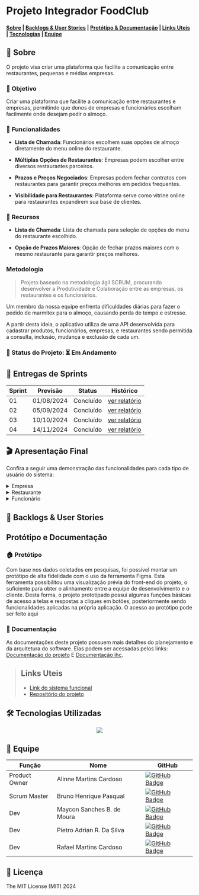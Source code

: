 # Projeto Integrador FoodClub

#### [Sobre](#-Sobre) | [Backlogs & User Stories](#-backlogs--user-stories) | [Protótipo & Documentação](#protótipo-e-documentação) | [Links Uteis](#links-uteis) | [Tecnologias](#%EF%B8%8F-tecnologias-utilizadas) | [Equipe](#-equipe)

## 📑 Sobre

O projeto visa criar uma plataforma que facilite a comunicação entre restaurantes, pequenas e médias empresas.

### 🎯 **Objetivo**


Criar uma plataforma que facilite a comunicação entre restaurantes e empresas, permitindo que donos de empresas e funcionários escolham facilmente onde desejam pedir o almoço.


### 🚀 **Funcionalidades**

* **Lista de Chamada**: Funcionários escolhem suas opções de almoço diretamente do menu online do restaurante.

* **Múltiplas Opções de Restaurantes**: Empresas podem escolher entre diversos restaurantes parceiros.

* **Prazos e Preços Negociados**: Empresas podem fechar contratos com restaurantes para garantir preços melhores em pedidos frequentes.

* **Visibilidade para Restaurantes**: Plataforma serve como vitrine online para restaurantes expandirem sua base de clientes.

 
### 🧰 **Recursos**


* **Lista de Chamada**: Lista de chamada para seleção de opções do menu do restaurante escolhido.

* **Opção de Prazos Maiores**: Opção de fechar prazos maiores com o mesmo restaurante para garantir preços melhores.


### **Metodologia**

> Projeto baseado na metodologia ágil SCRUM, procurando desenvolver a Produtividade e Colaboração entre as empresas, os restaurantes e os funcionários.


Um membro da nossa equipe enfrenta dificuldades diárias para fazer o pedido de marmitex para o almoço, causando perda de tempo e estresse.

A partir desta ideia, o aplicativo utiliza de uma API desenvolvida para cadastrar produtos, funcionários, empresas, e restaurantes sendo permitida a consulta, inclusão, mudança e exclusão de cada um.

### 📌 Status do Projeto: ⏳ Em Andamento

## 🏁 Entregas de Sprints

| Sprint | Previsão | Status | Histórico |
| --- | --- | --- | --- |
| 01 | 01/08/2024 | Concluído | [ver relatório](https://github.com/alinnecardoso/DocumentacaoFoodClub/tree/main/sprints/sprint01) |
| 02 | 05/09/2024 | Concluído | [ver relatório](https://github.com/alinnecardoso/DocumentacaoFoodClub/tree/main/sprints/sprint02)|
| 03 | 10/10/2024 | Concluído | [ver relatório](https://github.com/alinnecardoso/DocumentacaoFoodClub/tree/main/sprints/sprint03)|
| 04 | 14/11/2024 | Concluído | [ver relatório](https://github.com/alinnecardoso/DocumentacaoFoodClub/tree/main/sprints/sprint04) |

## 🎬 Apresentação Final
Confira a seguir uma demonstração das funcionalidades para cada tipo de usuário do sistema:
<details>
  <summary>Empresa</summary>
  Tela da Empresa
</details>
<details>
  <summary>Restaurante</summary>
  Tela do Restaurante
</details>
<details>
  <summary>Funcionário</summary>
  Tela do Funcionário
</details>

## 👷 Backlogs & User Stories

## Protótipo e Documentação

### 🏠 Protótipo

Com base nos dados coletados em pesquisas, foi possível montar um protótipo de alta fidelidade com o uso da ferramenta Figma. Esta ferramenta possibilitou uma visualização prévia do front-end do projeto, o suficiente para obter o alinhamento entre a equipe de desenvolvimento e o cliente. Desta forma, o projeto prototipado possui algumas funções básicas de acesso a telas e respostas a cliques em botões, posteriormente sendo funcionalidades aplicadas na própria aplicação. O acesso ao protótipo pode ser feito aqui

### 📄 Documentação

As documentações deste projeto possuem mais detalhes do planejamento e da arquitetura do software. Elas podem ser acessadas pelos links: [Documentação do projeto](#) E [Documentação ihc](#).

> ## Links Uteis
> * [Link do sistema funcional](#)
> * [Repositório do projeto](#)



## 🛠️ Tecnologias Utilizadas
<p align="center">
  <a href="https://skillicons.dev">
    <img src="https://skillicons.dev/icons?i=html,css,ts,react,prisma,nodejs,mongodb,figma" />
  </a>
</p>

## 👥 Equipe

| Função | Nome | GitHub |
| --- | --- | --- |
| Product Owner | Alinne Martins Cardoso | [![GitHub Badge](https://img.shields.io/badge/-Alinne-100000?style=for-the-badge&logo=github&logoColor=white&link=https://github.com/alinnecardoso)](https://github.com/alinnecardoso) |
| Scrum Master | Bruno Henrique Pasqual | [![GitHub Badge](https://img.shields.io/badge/-Bruno-100000?style=for-the-badge&logo=github&logoColor=white&link=https://github.com/Bruno-Pasqual)](https://github.com/Bruno-Pasqual) |
| Dev | Maycon Sanches B. de Moura | [![GitHub Badge](https://img.shields.io/badge/-Maycon-100000?style=for-the-badge&logo=github&logoColor=white&link=https://github.com/MayconBasilio)](https://github.com/MayconBasilio) |
| Dev | Pietro Adrian R. Da Silva | [![GitHub Badge](https://img.shields.io/badge/-Pietro-100000?style=for-the-badge&logo=github&logoColor=white&link=https://github.com/pietro-adrian)](https://github.com/pietro-adrian) |
| Dev | Rafael Martins Cardoso | [![GitHub Badge](https://img.shields.io/badge/-Rafael-100000?style=for-the-badge&logo=github&logoColor=white&link=https://github.com/rafacardoso17)](https://github.com/rafacardoso17) |

## 🪪 Licença

The MIT License (MIT) 2024

